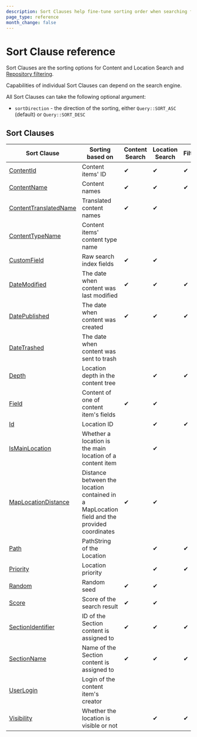 ```yaml
---
description: Sort Clauses help fine-tune sorting order when searching for content and locations.
page_type: reference
month_change: false
---
```


# Sort Clause reference

Sort Clauses are the sorting options for Content and Location Search and
[Repository filtering](search_api.md#repository-filtering).

Capabilities of individual Sort Clauses can depend on the search engine.

All Sort Clauses can take the following optional argument:

- `sortDirection` - the direction of the sorting, either `Query::SORT_ASC` (default) or `Query::SORT_DESC`

## Sort Clauses

| Sort Clause                                                   | Sorting based on                                                                           | Content Search | Location Search | Filtering | Trash    |
|---------------------------------------------------------------|--------------------------------------------------------------------------------------------|----------------|-----------------|-----------|----------|
| [ContentId](contentid_sort_clause.md)                         | Content items' ID                                                                          | &#10004;       | &#10004;        | &#10004;  |          |
| [ContentName](contentname_sort_clause.md)                     | Content names                                                                              | &#10004;       | &#10004;        | &#10004;  | &#10004; |
| [ContentTranslatedName](contenttranslatedname_sort_clause.md) | Translated content names                                                                   | &#10004;       | &#10004;        |           |          |
| [ContentTypeName](contenttypename_sort_clause.md)             | Content items' content type name                                                           |                |                 |           | &#10004; |
| [CustomField](customfield_sort_clause.md)                     | Raw search index fields                                                                    | &#10004;       | &#10004;        |           |          |
| [DateModified](datemodified_sort_clause.md)                   | The date when content was last modified                                                    | &#10004;       | &#10004;        | &#10004;  |          |
| [DatePublished](datepublished_sort_clause.md)                 | The date when content was created                                                          | &#10004;       | &#10004;        | &#10004;  |          |
| [DateTrashed](datetrashed_sort_clause.md)                     | The date when content was sent to trash                                                    |                |                 |           | &#10004; |
| [Depth](depth_sort_clause.md)                                 | Location depth in the content tree                                                         |                | &#10004;        | &#10004;  | &#10004; |
| [Field](field_sort_clause.md)                                 | Content of one of content item's fields                                                    | &#10004;       | &#10004;        |           |          |
| [Id](id_sort_clause.md)                                       | Location ID                                                                                |                | &#10004;        | &#10004;  |          |
| [IsMainLocation](ismainlocation_sort_clause.md)               | Whether a location is the main location of a content item                                  |                | &#10004;        |           |          |
| [MapLocationDistance](maplocationdistance_sort_clause.md)     | Distance between the location contained in a MapLocation field and the provided coordinates | &#10004;       | &#10004;        |           |          |
| [Path](path_sort_clause.md)                                   | PathString of the Location                                                                 |                | &#10004;        | &#10004;  | &#10004; |
| [Priority](priority_sort_clause.md)                           | Location priority                                                                          |                | &#10004;        | &#10004;  | &#10004; |
| [Random](random_sort_clause.md)                               | Random seed                                                                                | &#10004;       | &#10004;        |           |          |
| [Score](score_sort_clause.md)                                 | Score of the search result                                                                 | &#10004;       | &#10004;        |           |          |
| [SectionIdentifier](sectionidentifier_sort_clause.md)         | ID of the Section content is assigned to                                                   | &#10004;       | &#10004;        | &#10004;  |          |
| [SectionName](sectionname_sort_clause.md)                     | Name of the Section content is assigned to                                                 | &#10004;       | &#10004;        | &#10004;  | &#10004; |
| [UserLogin](userlogin_sort_clause.md)                         | Login of the content item's creator                                                        |                |                 |           | &#10004; |
| [Visibility](visibility_sort_clause.md)                       | Whether the location is visible or not                                                     |                | &#10004;        | &#10004;  |          |
